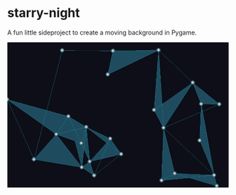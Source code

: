 # starry-night

A fun little sideproject to create a moving background in Pygame. 

![](ressources/starry_night_example_25nodes.gif)

